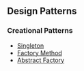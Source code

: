 ## Design Patterns

### Creational Patterns

* [Singleton](java/singleton)
* [Factory Method](java/factorymethod)
* [Abstract Factory](java/abstractfactory)